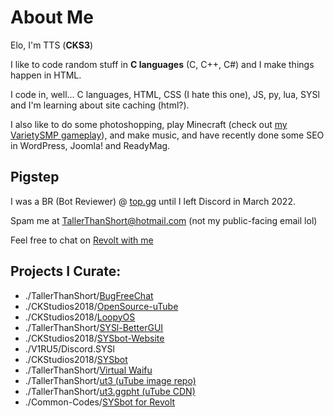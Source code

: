 # About Me
Elo, I'm TTS (**CKS3**)

I like to code random stuff in **C languages** (C, C++, C#) and I make things happen in HTML.

I code in, well... C languages, HTML, CSS (I hate this one), JS, py, lua, SYSl and I'm learning about site caching (html?).

I also like to do some photoshopping, play Minecraft (check out [my VarietySMP gameplay](https://youtube.com/playlist?list=PLC0ZN6JJKZxe_KnAuq664AlETPl4n3a8H)), and make music, and have recently done some SEO in WordPress, Joomla! and ReadyMag.

## Pigstep
I was a BR (Bot Reviewer) @ [top.gg](https://top.gg/) until I left Discord in March 2022.

Spam me at [TallerThanShort@hotmail.com](mailto:TallerThanShort@hotmail.com) (not my public-facing email lol)

Feel free to chat on [Revolt with me](https://app.revolt.chat/invite/E1GKAxh8)

## Projects I Curate:
- ./TallerThanShort/[BugFreeChat](https://bug-free-chat.netlify.app/)
- ./CKStudios2018/[OpenSource-uTube](https://github.com/CKStudios2018/OpenSource-uTube)
- ./CKStudios2018/[LoopyOS](https://github.com/CKStudios2018/LoopyOS)
- ./TallerThanShort/[SYSl-BetterGUI](https://github.com/TallerThanShort/SYSlang)
- ./CKStudios2018/[SYSbot-Website](https://github.com/CKStudios2018/syslbot)
- ./V1RU5/Discord.SYSl
- ./CKStudios2018/[SYSbot](https://github.com/CKStudios2018/SYSbot)
- ./TallerThanShort/[Virtual Waifu](https://github.com/TallerThanShort/Virtual-Waifu)
- ./TallerThanShort/[ut3 (uTube image repo)](https://github.com/TallerThanShort/ut3.ggpht)
- ./TallerThanShort/[ut3.ggpht (uTube CDN)](https://tallerthanshort.github.io/ut3.ggpht/)
- ./Common-Codes/[SYSbot for Revolt](https://github.com/Common-Codes/SYS4Revolt)
